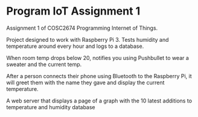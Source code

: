 # Program IoT Assignment 1

Assignment 1 of COSC2674 Programming Internet of Things.

Project designed to work with Raspberry Pi 3. Tests humidity and temperature around every hour and logs to a database.

When room temp drops below 20, notifies you using Pushbullet to wear a sweater and the current temp.

After a person connects their phone using Bluetooth to the Raspberry Pi, it will greet them with the name they gave and display the current temperature.

A web server that displays a page of a graph with the 10 latest additions to temperature and humidity database
